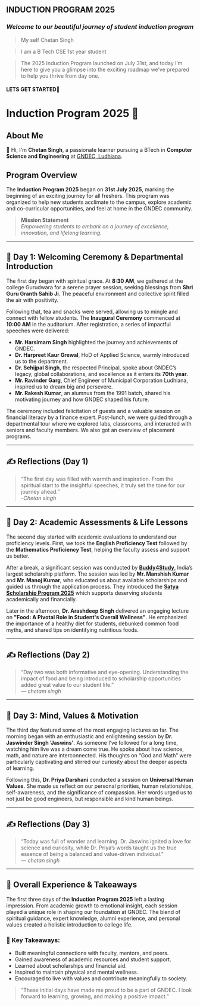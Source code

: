 ## **INDUCTION PROGRAM 2025**
### *Welcome to our beautiful journey of student induction program*

> My self Chetan Singh

> I am a B Tech CSE 1st year student

> The 2025 Induction Program launched on July 31st, and today I’m here to give you a glimpse into the exciting roadmap we’ve prepared to help you thrive from day one.

#### LETS GET STARTED🎉

# Induction Program 2025 🚀

## About Me

👋 Hi, I'm **Chetan Singh**, a passionate learner pursuing a BTech in **Computer Science and Engineering** at [GNDEC, Ludhiana](https://www.gndec.ac.in/).

## Program Overview

The **Induction Program 2025** began on **31st July 2025**, marking the beginning of an exciting journey for all freshers. This program was organized to help new students acclimate to the campus, explore academic and co-curricular opportunities, and feel at home in the GNDEC community.

> **Mission Statement**  
> _Empowering students to embark on a journey of excellence, innovation, and lifelong learning._

---

## 📅 Day 1: Welcoming Ceremony & Departmental Introduction

The first day began with spiritual grace. At **8:30 AM**, we gathered at the college Gurudwara for a serene prayer session, seeking blessings from **Shri Guru Granth Sahib Ji**. The peaceful environment and collective spirit filled the air with positivity.

Following that, tea and snacks were served, allowing us to mingle and connect with fellow students. The **Inaugural Ceremony** commenced at **10:00 AM** in the auditorium. After registration, a series of impactful speeches were delivered:

- **Mr. Harsimarn Singh** highlighted the journey and achievements of GNDEC.
- **Dr. Harpreet Kaur Grewal**, HoD of Applied Science, warmly introduced us to the department.
- **Dr. Sehijpal Singh**, the respected Principal, spoke about GNDEC’s legacy, global collaborations, and excellence as it enters its **70th year**.
- **Mr. Ravinder Garg**, Chief Engineer of Municipal Corporation Ludhiana, inspired us to dream big and persevere.
- **Mr. Rakesh Kumar**, an alumnus from the 1991 batch, shared his motivating journey and how GNDEC shaped his future.

The ceremony included felicitation of guests and a valuable session on financial literacy by a finance expert. Post-lunch, we were guided through a departmental tour where we explored labs, classrooms, and interacted with seniors and faculty members. We also got an overview of placement programs.

---

## ✍️ Reflections (Day 1)

> “The first day was filled with warmth and inspiration. From the spiritual start to the insightful speeches, it truly set the tone for our journey ahead.”  
> -*Chetan singh*

---

## 📅 Day 2: Academic Assessments & Life Lessons

The second day started with academic evaluations to understand our proficiency levels. First, we took the **English Proficiency Test** followed by the **Mathematics Proficiency Test**, helping the faculty assess and support us better.

After a break, a significant session was conducted by **[Buddy4Study](https://www.buddy4study.com/)**, India’s largest scholarship platform. The session was led by **Mr. Manshish Kumar** and **Mr. Manoj Kumar**, who educated us about available scholarships and guided us through the application process. They introduced the **[Satya Scholarship Program 2025](https://www.buddy4study.com/page/satya-scholarship-program)** which supports deserving students academically and financially.

Later in the afternoon, **Dr. Arashdeep Singh** delivered an engaging lecture on **"Food: A Pivotal Role in Student's Overall Wellness"**. He emphasized the importance of a healthy diet for students, debunked common food myths, and shared tips on identifying nutritious foods.

---

## ✍️ Reflections (Day 2)

> “Day two was both informative and eye-opening. Understanding the impact of food and being introduced to scholarship opportunities added great value to our student life.”  
> — *chetam singh*

---

## 📅 Day 3: Mind, Values & Motivation

The third day featured some of the most engaging lectures so far. The morning began with an enthusiastic and enlightening session by **Dr. Jaswinder Singh 'Jaswins'**. As someone I’ve followed for a long time, watching him live was a dream come true. He spoke about how science, math, and nature are interconnected. His thoughts on “God and Math” were particularly captivating and stirred our curiosity about the deeper aspects of learning.

Following this, **Dr. Priya Darshani** conducted a session on **Universal Human Values**. She made us reflect on our personal priorities, human relationships, self-awareness, and the significance of compassion. Her words urged us to not just be good engineers, but responsible and kind human beings.

---

## ✍️ Reflections (Day 3)

> “Today was full of wonder and learning. Dr. Jaswins ignited a love for science and curiosity, while Dr. Priya’s words taught us the true essence of being a balanced and value-driven individual.”  
> — *chetan singh*

---

## 🌟 Overall Experience & Takeaways

The first three days of the **Induction Program 2025** left a lasting impression. From academic growth to emotional insight, each session played a unique role in shaping our foundation at GNDEC. The blend of spiritual guidance, expert knowledge, alumni experience, and personal values created a holistic introduction to college life.

### 🔑 Key Takeaways:
- Built meaningful connections with faculty, mentors, and peers.
- Gained awareness of academic resources and student support.
- Learned about scholarships and financial aid.
- Inspired to maintain physical and mental wellness.
- Encouraged to live with values and contribute meaningfully to society.

> “These initial days have made me proud to be a part of GNDEC. I look forward to learning, growing, and making a positive impact.”  
